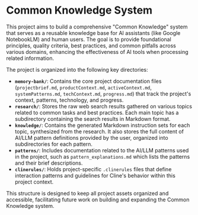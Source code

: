 # Common Knowledge System

This project aims to build a comprehensive "Common Knowledge" system that serves as a reusable knowledge base for AI assistants (like Google NotebookLM) and human users. The goal is to provide foundational principles, quality criteria, best practices, and common pitfalls across various domains, enhancing the effectiveness of AI tools when processing related information.

The project is organized into the following key directories:

- **`memory-bank/`**: Contains the core project documentation files (`projectbrief.md`, `productContext.md`, `activeContext.md`, `systemPatterns.md`, `techContext.md`, `progress.md`) that track the project's context, patterns, technology, and progress.
- **`research/`**: Stores the raw web search results gathered on various topics related to common tasks and best practices. Each main topic has a subdirectory containing the search results in Markdown format.
- **`knowledge/`**: Contains the generated Markdown instruction sets for each topic, synthesized from the research. It also stores the full content of AI/LLM pattern definitions provided by the user, organized into subdirectories for each pattern.
- **`patterns/`**: Includes documentation related to the AI/LLM patterns used in the project, such as `pattern_explanations.md` which lists the patterns and their brief descriptions.
- **`clinerules/`**: Holds project-specific `.clinerules` files that define interaction patterns and guidelines for Cline's behavior within this project context.

This structure is designed to keep all project assets organized and accessible, facilitating future work on building and expanding the Common Knowledge system.
